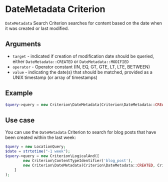 # DateMetadata Criterion

`DateMetadata` Search Criterion searches for content based on the date when it was created or last modified.

## Arguments

- `target` - indicated if creation of modification date should be queried, either `DateMetadata::CREATED` or `DateMetadata::MODIFIED`
- `operator` - Operator constant (IN, EQ, GT, GTE, LT, LTE, BETWEEN)
- `value` - indicating the date(s) that should be matched, provided as a UNIX timestamp (or array of timestamps)

## Example

``` php
$query->query = new Criterion\DateMetadata(Criterion\DateMetadata::CREATED, Criterion\Operator::BETWEEN, [1576800000, 1576972800]);
```

## Use case

You can use the `DateMetadata` Criterion to search for blog posts that have been created within the last week:

``` php hl_lines="5"
$query = new LocationQuery;
$date = strtotime("-1 week");
$query->query = new Criterion\LogicalAnd([
        new Criterion\ContentTypeIdentifier('blog_post'),
        new Criterion\DateMetadata(Criterion\DateMetadata::CREATED, Criterion\Operator::GTE, $date),
    ]
);
```

